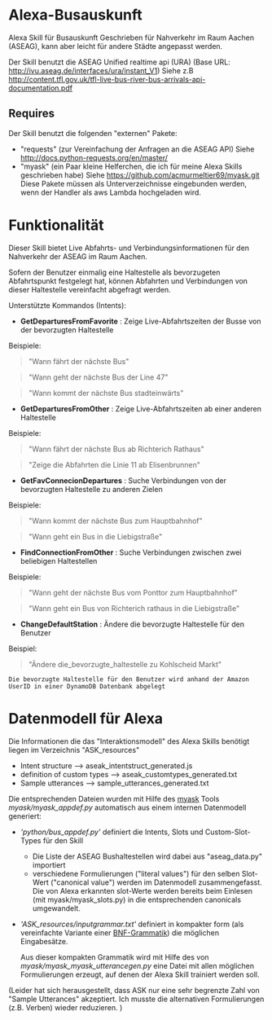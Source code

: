 # Alexa-Busauskunft
Alexa Skill für Busauskunft
Geschrieben für Nahverkehr im Raum Aachen (ASEAG), kann aber leicht für andere Städte angepasst werden.

Der Skill benutzt die ASEAG Unified realtime api (URA) (Base URL:  http://ivu.aseag.de/interfaces/ura/instant_V1)
Siehe z.B http://content.tfl.gov.uk/tfl-live-bus-river-bus-arrivals-api-documentation.pdf

## Requires
Der Skill benutzt die folgenden "externen" Pakete:
-  "requests" (zur Vereinfachung der Anfragen an die ASEAG API) Siehe http://docs.python-requests.org/en/master/
-  "myask"    (ein Paar kleine Helferchen, die ich für meine Alexa Skills geschrieben habe) Siehe https://github.com/acmurmeltier69/myask.git
Diese Pakete müssen als Unterverzeichnisse eingebunden werden, wenn der Handler als aws Lambda hochgeladen wird.


# Funktionalität
Dieser Skill bietet Live Abfahrts- und Verbindungsinformationen für den Nahverkehr der ASEAG im Raum Aachen.

Sofern der Benutzer einmalig eine Haltestelle als bevorzugeten Abfahrtspunkt festgelegt hat, 
können Abfahrten und Verbindungen von dieser Haltestelle vereinfacht abgefragt werden. 

Unterstützte Kommandos (Intents):
 - **GetDeparturesFromFavorite** : Zeige Live-Abfahrtszeiten der Busse von der bevorzugten Haltestelle
 
Beispiele:
   
>  "Wann fährt der nächste Bus"

>  "Wann geht der nächste Bus der Line 47"

>  "Wann kommt der nächste Bus stadteinwärts"

 - **GetDeparturesFromOther** :  Zeige Live-Abfahrtszeiten ab einer anderen Haltestelle

Beispiele:
   
>  "Wann fährt der nächste Bus ab Richterich Rathaus"

>  "Zeige die Abfahrten die Linie 11 ab Elisenbrunnen"

 - **GetFavConnecionDepartures** : Suche Verbindungen von der bevorzugten Haltestelle zu anderen Zielen

Beispiele:
   
>  "Wann kommt der nächste Bus zum Hauptbahnhof"

>  "Wann geht ein Bus in die Liebigstraße"
     
- **FindConnectionFromOther** : Suche Verbindungen zwischen zwei beliebigen Haltestellen

Beispiele:

>  "Wann geht der nächste Bus vom Ponttor zum Hauptbahnhof"

>  "Wann geht ein Bus von Richterich rathaus in die Liebigstraße"
 
- **ChangeDefaultStation** : Ändere die bevorzugte Haltestelle für den Benutzer

Beispiel:
   
>  "Ändere die_bevorzugte_haltestelle zu Kohlscheid Markt"

    Die bevorzugte Haltestelle für den Benutzer wird anhand der Amazon UserID in einer DynamoDB Datenbank abgelegt


# Datenmodell für Alexa
Die Informationen die das "Interaktionsmodell" des Alexa Skills benötigt liegen im Verzeichnis "ASK_resources"
- Intent structure --> aseak_intentstruct_generated.js
- definition of custom types --> aseak_customtypes_generated.txt
- Sample utterances --> sample_utterances_generated.txt

Die entsprechenden Dateien wurden mit Hilfe des [myask](https://github.com/acmurmeltier69/myask.git) Tools *myask/myask_appdef.py* automatisch aus einem internen Datenmodell generiert:

 - *'python/bus_appdef.py'* definiert die Intents, Slots und Custom-Slot-Types für den Skill
    - Die Liste der ASEAG Bushaltestellen wird dabei aus "aseag_data.py" importiert
    - verschiedene Formulierungen ("literal values") für den selben Slot-Wert ("canonical value") werden im Datenmodell zusammengefasst.
      Die von Alexa erkannten slot-Werte werden bereits beim Einlesen (mit myask/myask_slots.py) in die entsprechenden canonicals umgewandelt.
      
 - *'ASK_resources/inputgrammar.txt'* definiert in kompakter form (als vereinfachte Variante einer [BNF-Grammatik](https://de.wikipedia.org/wiki/Backus-Naur-Form)) die möglichen Eingabesätze.
 
    Aus dieser kompakten Grammatik wird mit Hilfe des von *myask/myask_myask_utterancegen.py* eine Datei mit allen möglichen Formulierungen erzeugt, auf denen der Alexa Skill trainiert werden soll.

(Leider hat sich herausgestellt, dass ASK nur eine sehr begrenzte Zahl von "Sample Utterances" akzeptiert. Ich musste die alternativen Formulierungen (z.B. Verben) wieder reduzieren. )
